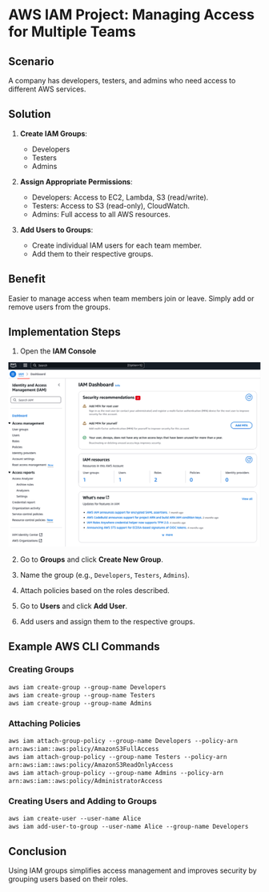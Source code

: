 
# AWS IAM Project: Managing Access for Multiple Teams

## Scenario
A company has developers, testers, and admins who need access to different AWS services.

## Solution
1. **Create IAM Groups**: 
   - Developers
   - Testers
   - Admins

2. **Assign Appropriate Permissions**: 
   - Developers: Access to EC2, Lambda, S3 (read/write).
   - Testers: Access to S3 (read-only), CloudWatch.
   - Admins: Full access to all AWS resources.

3. **Add Users to Groups**: 
   - Create individual IAM users for each team member.
   - Add them to their respective groups.

## Benefit
Easier to manage access when team members join or leave. Simply add or remove users from the groups.

## Implementation Steps

1. Open the **IAM Console**

![alt text](images/image.png)

2. Go to **Groups** and click **Create New Group**.
3. Name the group (e.g., `Developers`, `Testers`, `Admins`).



4. Attach policies based on the roles described.
5. Go to **Users** and click **Add User**.
6. Add users and assign them to the respective groups.

## Example AWS CLI Commands

### Creating Groups
```
aws iam create-group --group-name Developers
aws iam create-group --group-name Testers
aws iam create-group --group-name Admins
```

### Attaching Policies
```
aws iam attach-group-policy --group-name Developers --policy-arn arn:aws:iam::aws:policy/AmazonS3FullAccess
aws iam attach-group-policy --group-name Testers --policy-arn arn:aws:iam::aws:policy/AmazonS3ReadOnlyAccess
aws iam attach-group-policy --group-name Admins --policy-arn arn:aws:iam::aws:policy/AdministratorAccess
```

### Creating Users and Adding to Groups
```
aws iam create-user --user-name Alice
aws iam add-user-to-group --user-name Alice --group-name Developers
```

## Conclusion
Using IAM groups simplifies access management and improves security by grouping users based on their roles.
